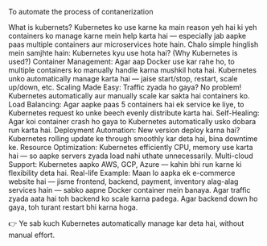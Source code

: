 To automate the process of contanerization

What is kubernets?
Kubernetes ko use karne ka main reason yeh hai ki yeh containers ko manage karne mein help karta hai — especially jab aapke paas multiple containers aur microservices hote hain. Chalo simple hinglish mein samjhte hain:
Kubernetes kyu use hota hai? (Why Kubernetes is used?)
Container Management:
Agar aap Docker use kar rahe ho, to multiple containers ko manually handle karna mushkil hota hai.
Kubernetes unko automatically manage karta hai — jaise start/stop, restart, scale up/down, etc.
Scaling Made Easy:
Traffic zyada ho gaya? No problem! Kubernetes automatically aur manually scale kar sakta hai containers ko.
Load Balancing:
Agar aapke paas 5 containers hai ek service ke liye, to Kubernetes request ko unke beech evenly distribute karta hai.
Self-Healing:
Agar koi container crash ho gaya to Kubernetes automatically usko dobara run karta hai.
Deployment Automation:
New version deploy karna hai? Kubernetes rolling update ke through smoothly kar deta hai, bina downtime ke.
Resource Optimization:
Kubernetes efficiently CPU, memory use karta hai — so aapke servers zyada load nahi uthate unnecessarily.
Multi-cloud Support:
Kubernetes aapko AWS, GCP, Azure — kahin bhi run karne ki flexibility deta hai.
Real-life Example:
Maan lo aapka ek e-commerce website hai — jisme frontend, backend, payment, inventory alag-alag services hain — sabko aapne Docker container mein banaya.
Agar traffic zyada aata hai toh backend ko scale karna padega. Agar backend down ho gaya, toh turant restart bhi karna hoga.

👉 Ye sab kuch Kubernetes automatically manage kar deta hai, without manual effort.
